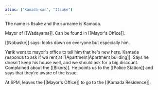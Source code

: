 ```yaml
---
alias: ["Kamada-san", "Itsuke"]
---
```


The name is Itsuke and the surname is Kamada.

Mayor of [[Wadayama]]. Can be found in [[Mayor's Office]].

[[Nobuske]] says: looks down on everyone but especially him.

Yarik went to mayor's office to tell him that he's new here. 
Kamada responds to ask if we rent at [[Apartment|Apartment building]]. Says he doesn't keep his house well, and we should ask for a big discount.
Complained about the [[Bikers]]. He points us to the [[Police Station]] and says that they're aware of the issue.

At 6PM, leaves the [[Mayor's Office]] to go to the [[Kamada Residence]].